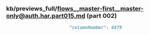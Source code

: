 ### kb/previews_full/flows__master-first__master-only@auth.har.part015.md (part 002)

```md
                        "columnNumber": 6879
                   
```

```
